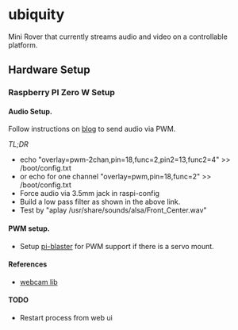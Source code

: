 # ubiquity
Mini Rover that currently streams audio and video on a controllable platform.

## Hardware Setup
### Raspberry PI Zero W Setup

#### Audio Setup.
Follow instructions on [blog](https://www.tinkernut.com/2017/04/adding-audio-output-raspberry-pi-zero-tinkernut-workbench/) to send audio via PWM.

*TL;DR*
* echo "overlay=pwm-2chan,pin=18,func=2,pin2=13,func2=4" >> /boot/config.txt
* or echo for one channel  "overlay=pwm,pin=18,func=2" >> /boot/config.txt
* Force audio via 3.5mm jack in raspi-config
* Build a low pass filter as shown in the above link.
* Test by "aplay /usr/share/sounds/alsa/Front_Center.wav"
 

#### PWM setup.
* Setup [pi-blaster](https://github.com/sarfata/pi-blaster) for PWM support if there is a servo mount.

#### References
* [webcam lib](https://github.com/blackjack/webcam)


#### TODO
* Restart process from web ui
